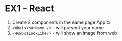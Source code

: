 # EX1 - React
1. Create 2 components in the same page App.tx
2. `<WhatsYourName />` - will present your name 
3. `<HowDoILookLike/>` - will show an image from web